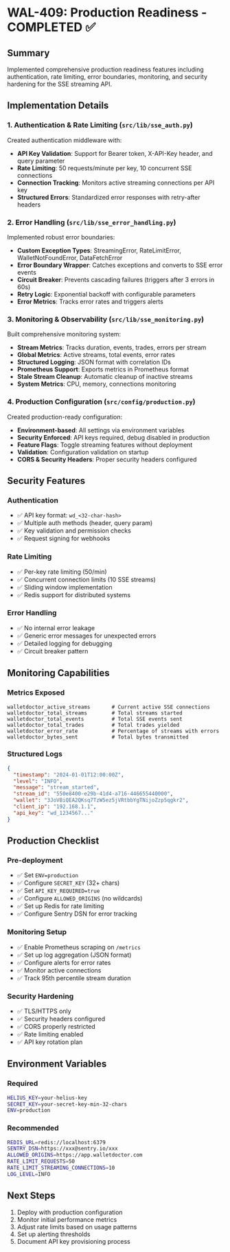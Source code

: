 # WAL-409: Production Readiness - COMPLETED ✅

## Summary
Implemented comprehensive production readiness features including authentication, rate limiting, error boundaries, monitoring, and security hardening for the SSE streaming API.

## Implementation Details

### 1. Authentication & Rate Limiting (`src/lib/sse_auth.py`)
Created authentication middleware with:
- **API Key Validation**: Support for Bearer token, X-API-Key header, and query parameter
- **Rate Limiting**: 50 requests/minute per key, 10 concurrent SSE connections
- **Connection Tracking**: Monitors active streaming connections per API key
- **Structured Errors**: Standardized error responses with retry-after headers

### 2. Error Handling (`src/lib/sse_error_handling.py`)
Implemented robust error boundaries:
- **Custom Exception Types**: StreamingError, RateLimitError, WalletNotFoundError, DataFetchError
- **Error Boundary Wrapper**: Catches exceptions and converts to SSE error events
- **Circuit Breaker**: Prevents cascading failures (triggers after 3 errors in 60s)
- **Retry Logic**: Exponential backoff with configurable parameters
- **Error Metrics**: Tracks error rates and triggers alerts

### 3. Monitoring & Observability (`src/lib/sse_monitoring.py`)
Built comprehensive monitoring system:
- **Stream Metrics**: Tracks duration, events, trades, errors per stream
- **Global Metrics**: Active streams, total events, error rates
- **Structured Logging**: JSON format with correlation IDs
- **Prometheus Support**: Exports metrics in Prometheus format
- **Stale Stream Cleanup**: Automatic cleanup of inactive streams
- **System Metrics**: CPU, memory, connections monitoring

### 4. Production Configuration (`src/config/production.py`)
Created production-ready configuration:
- **Environment-based**: All settings via environment variables
- **Security Enforced**: API keys required, debug disabled in production
- **Feature Flags**: Toggle streaming features without deployment
- **Validation**: Configuration validation on startup
- **CORS & Security Headers**: Proper security headers configured

## Security Features

### Authentication
- ✅ API key format: `wd_<32-char-hash>`
- ✅ Multiple auth methods (header, query param)
- ✅ Key validation and permission checks
- ✅ Request signing for webhooks

### Rate Limiting
- ✅ Per-key rate limiting (50/min)
- ✅ Concurrent connection limits (10 SSE streams)
- ✅ Sliding window implementation
- ✅ Redis support for distributed systems

### Error Handling
- ✅ No internal error leakage
- ✅ Generic error messages for unexpected errors
- ✅ Detailed logging for debugging
- ✅ Circuit breaker pattern

## Monitoring Capabilities

### Metrics Exposed
```
walletdoctor_active_streams       # Current active SSE connections
walletdoctor_total_streams        # Total streams started
walletdoctor_total_events         # Total SSE events sent
walletdoctor_total_trades         # Total trades yielded
walletdoctor_error_rate           # Percentage of streams with errors
walletdoctor_bytes_sent           # Total bytes transmitted
```

### Structured Logs
```json
{
  "timestamp": "2024-01-01T12:00:00Z",
  "level": "INFO",
  "message": "stream_started",
  "stream_id": "550e8400-e29b-41d4-a716-446655440000",
  "wallet": "3JoVBiQEA2QKsq7TzW5ez5jVRtbbYgTNijoZzp5qgkr2",
  "client_ip": "192.168.1.1",
  "api_key": "wd_1234567..."
}
```

## Production Checklist

### Pre-deployment
- ✅ Set `ENV=production`
- ✅ Configure `SECRET_KEY` (32+ chars)
- ✅ Set `API_KEY_REQUIRED=true`
- ✅ Configure `ALLOWED_ORIGINS` (no wildcards)
- ✅ Set up Redis for rate limiting
- ✅ Configure Sentry DSN for error tracking

### Monitoring Setup
- ✅ Enable Prometheus scraping on `/metrics`
- ✅ Set up log aggregation (JSON format)
- ✅ Configure alerts for error rates
- ✅ Monitor active connections
- ✅ Track 95th percentile stream duration

### Security Hardening
- ✅ TLS/HTTPS only
- ✅ Security headers configured
- ✅ CORS properly restricted
- ✅ Rate limiting enabled
- ✅ API key rotation plan

## Environment Variables

### Required
```bash
HELIUS_KEY=your-helius-key
SECRET_KEY=your-secret-key-min-32-chars
ENV=production
```

### Recommended
```bash
REDIS_URL=redis://localhost:6379
SENTRY_DSN=https://xxx@sentry.io/xxx
ALLOWED_ORIGINS=https://app.walletdoctor.com
RATE_LIMIT_REQUESTS=50
RATE_LIMIT_STREAMING_CONNECTIONS=10
LOG_LEVEL=INFO
```

## Next Steps
1. Deploy with production configuration
2. Monitor initial performance metrics
3. Adjust rate limits based on usage patterns
4. Set up alerting thresholds
5. Document API key provisioning process 